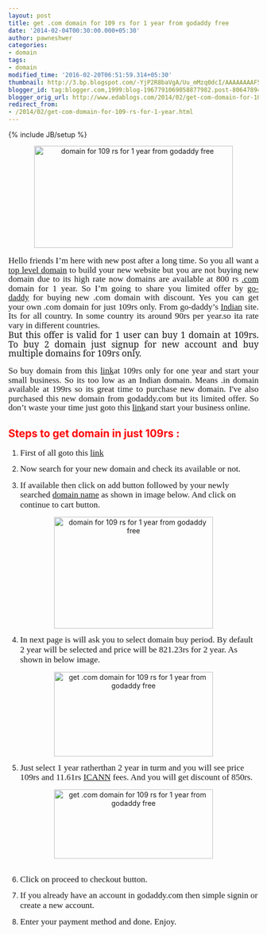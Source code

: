 ```yaml
---
layout: post
title: get .com domain for 109 rs for 1 year from godaddy free
date: '2014-02-04T00:30:00.000+05:30'
author: pawneshwer
categories:
- domain
tags:
- domain
modified_time: '2016-02-20T06:51:59.314+05:30'
thumbnail: http://3.bp.blogspot.com/-YjP2R8baVgA/Uu_mMzq0dcI/AAAAAAAAF5s/q7bhXCLUM3c/s72-c/Godaddy-109.png
blogger_id: tag:blogger.com,1999:blog-1967791069058877982.post-8064789458877024823
blogger_orig_url: http://www.edablogs.com/2014/02/get-com-domain-for-109-rs-for-1-year.html
redirect_from:
- /2014/02/get-com-domain-for-109-rs-for-1-year.html
---
```


{% include JB/setup %}

<div dir="ltr" style="text-align: left;" trbidi="on"><div class="separator" style="clear: both; text-align: center;"><a href="http://3.bp.blogspot.com/-YjP2R8baVgA/Uu_mMzq0dcI/AAAAAAAAF5s/q7bhXCLUM3c/s1600/Godaddy-109.png" imageanchor="1" style="margin-left: 1em; margin-right: 1em;"><img alt="domain for 109 rs for 1 year from godaddy free" border="0" src="http://3.bp.blogspot.com/-YjP2R8baVgA/Uu_mMzq0dcI/AAAAAAAAF5s/q7bhXCLUM3c/s1600/Godaddy-109.png" height="205" title="domain for 109 rs for 1 year from godaddy free" width="400" /></a></div><div class="MsoNormal"><br /></div><div class="MsoNormal" style="text-align: justify;"><span style="font-family: Georgia, serif;"><span style="font-size: 13pt; line-height: 107%;">Hello friends I’m here with new post after a long time. So you all want a <a class="zem_slink" href="http://en.wikipedia.org/wiki/Top-level_domain" rel="wikipedia" target="_blank" title="Top-level domain">top level domain</a> to build your new website but you are not buying new domain due to its high rate&nbsp;</span><span style="font-size: 17px; line-height: 18.546667098999023px;">now</span><span style="font-size: 13pt; line-height: 107%;">&nbsp;domains are available at 800 rs <a class="zem_slink" href="http://en.wikipedia.org/wiki/COM_file" rel="wikipedia" target="_blank" title="COM file">.com</a> domain for 1 year. So I’m going to share you&nbsp;limited offer by&nbsp;</span><span style="font-size: 17px; line-height: 18.546667098999023px;"><a class="zem_slink" href="http://maps.google.com/maps?ll=33.617409,-111.90477&amp;spn=0.01,0.01&amp;q=33.617409,-111.90477%20(Go%20Daddy)&amp;t=h" rel="geolocation" target="_blank" title="Go Daddy">go-daddy</a></span><span style="font-size: 13pt; line-height: 107%;">&nbsp;for buying new .com domain with discount. Yes you can get your&nbsp;own .com domain for just 109rs only. From go-daddy’s&nbsp;</span><span style="font-size: 17px; line-height: 18.546667098999023px;"><a class="zem_slink" href="http://maps.google.com/maps?ll=28.6133333333,77.2083333333&amp;spn=10.0,10.0&amp;q=28.6133333333,77.2083333333%20(India)&amp;t=h" rel="geolocation" target="_blank" title="India">Indian</a></span><span style="font-size: 13pt; line-height: 107%;">&nbsp;site. Its for all country.&nbsp;In some country its around 90rs per year.so ita rate vary in different countries.<o:p></o:p></span></span></div><div class="MsoNormal" style="text-align: justify;"><span style="font-family: &quot;Georgia&quot;,&quot;serif&quot;; font-size: 13.0pt; line-height: 107%;">But this offer is valid for 1 user can buy 1 domain at 109rs. To buy 2 domain just signup for new account and buy multiple domains for 109rs only.<o:p></o:p></span></div><div style="text-align: justify;"><br /></div><div class="MsoNormal" style="text-align: justify;"><span style="font-family: Georgia, serif;"><span style="font-size: 13pt; line-height: 107%;">So buy domain from this </span></span><a href="http://in.godaddy.com/deals2/?gclid=CPWF2tDHsLwCFaYF4godthIATg&amp;isc=gofhin19&amp;currencytype=INR&amp;ef_id=Uu4usgAAAVIWrO%40v%3a20140203181314%3as" style="font-family: Georgia, serif; font-size: 13pt; line-height: 107%;">link</a><span style="font-family: Georgia, serif;"><span style="font-size: 13pt; line-height: 107%;">at 109rs only for one year and start your small business. So its too low as an&nbsp;</span><span style="font-size: 17px; line-height: 18.546667098999023px;">Indian</span><span style="font-size: 13pt; line-height: 107%;">&nbsp;domain. Means .in domain available at 199rs so its great time to&nbsp;purchase new domain.&nbsp;</span><span style="font-size: 17px; line-height: 18.546667098999023px;">I've</span><span style="font-size: 13pt; line-height: 107%;">&nbsp;also purchased this new domain from godaddy.com but&nbsp;its limited offer. So don’t waste your time just goto this </span></span><a href="http://in.godaddy.com/deals2/?gclid=CPWF2tDHsLwCFaYF4godthIATg&amp;isc=gofhin19&amp;currencytype=INR&amp;ef_id=Uu4usgAAAVIWrO%40v%3a20140203181314%3as" style="font-family: Georgia, serif; font-size: 13pt; line-height: 107%;">link</a><span style="font-family: Georgia, serif;"><span style="font-size: 13pt; line-height: 107%;">and start your business online.<o:p></o:p></span></span></div><div class="MsoNormal"><h2 style="text-align: left;"><span style="color: red;">Steps to get domain in just 109rs :</span><span style="font-family: &quot;Georgia&quot;,&quot;serif&quot;; font-size: 13.0pt; line-height: 107%;"><o:p></o:p></span></h2></div><div class="MsoNormal"></div><ol style="text-align: left;"><li><span style="font-family: Georgia, serif; font-size: 13pt; line-height: 107%;">First of all goto this </span><a href="http://in.godaddy.com/deals2/?gclid=CPWF2tDHsLwCFaYF4godthIATg&amp;isc=gofhin19&amp;currencytype=INR&amp;ef_id=Uu4usgAAAVIWrO%40v%3a20140203181314%3as" style="font-family: Georgia, serif; font-size: 13pt; line-height: 107%;">link</a></li></ol><ol start="2" style="text-align: left;"><li><span style="font-family: Georgia, serif; font-size: 13pt; line-height: 107%;">Now search for your new domain and check its available or not.</span></li></ol><ol start="3" style="text-align: left;"><li><span style="font-family: Georgia, serif; font-size: 13pt; line-height: 107%;">If available then click on add button followed by your newly searched <a class="zem_slink" href="http://en.wikipedia.org/wiki/Domain_name" rel="wikipedia" target="_blank" title="Domain name">domain name</a> as shown in image below. And click on continue to cart button.</span></li></ol><div class="separator" style="clear: both; text-align: center;"><a href="http://2.bp.blogspot.com/-ygQNSqIAhns/Uu_llAN5O2I/AAAAAAAAF5U/Q0xpCm6aPRY/s1600/1.jpg" imageanchor="1" style="margin-left: 1em; margin-right: 1em;"><img alt="domain for 109 rs for 1 year from godaddy free" border="0" src="http://2.bp.blogspot.com/-ygQNSqIAhns/Uu_llAN5O2I/AAAAAAAAF5U/Q0xpCm6aPRY/s1600/1.jpg" height="224" title="domain for 109 rs for 1 year from godaddy free" width="320" /></a></div><ol start="4" style="text-align: left;"><li><span style="font-family: Georgia, serif; font-size: 13pt; line-height: 107%;">In next page is will ask you to select domain buy period. By default 2 year will be selected and price will be 821.23rs for 2 year. As shown in below image.</span></li></ol><div class="separator" style="clear: both; text-align: center;"><a href="http://3.bp.blogspot.com/-6ZD8sTVa7J0/Uu_lrl7KKWI/AAAAAAAAF5c/blJk1YJa_PQ/s1600/2.jpg" imageanchor="1" style="margin-left: 1em; margin-right: 1em;"><img alt="get .com domain for 109 rs for 1 year from godaddy free" border="0" src="http://3.bp.blogspot.com/-6ZD8sTVa7J0/Uu_lrl7KKWI/AAAAAAAAF5c/blJk1YJa_PQ/s1600/2.jpg" height="170" title="get .com domain for 109 rs for 1 year from godaddy free" width="320" /></a></div><ol start="5" style="text-align: left;"><li><span style="font-family: Georgia, serif; font-size: 13pt; line-height: 107%;">Just select 1 year ratherthan 2 year in turm and you will see price 109rs and 11.61rs <a class="zem_slink" href="http://www.icann.org/" rel="homepage" target="_blank" title="ICANN">ICANN</a> fees. And you will get discount of 850rs.</span></li></ol><div class="separator" style="clear: both; text-align: center;"><a href="http://2.bp.blogspot.com/-mB0jYg2ef5M/Uu_lzeMoymI/AAAAAAAAF5k/om2OIto6RsY/s1600/3.jpg" imageanchor="1" style="margin-left: 1em; margin-right: 1em;"><img alt="get .com domain for 109 rs for 1 year from godaddy free" border="0" src="http://2.bp.blogspot.com/-mB0jYg2ef5M/Uu_lzeMoymI/AAAAAAAAF5k/om2OIto6RsY/s1600/3.jpg" height="139" title="get .com domain for 109 rs for 1 year from godaddy free" width="320" /></a></div><div class="MsoNormal"><span style="font-family: &quot;Georgia&quot;,&quot;serif&quot;; font-size: 13.0pt; line-height: 107%;"><br /></span></div><div class="MsoNormal"></div><ol start="6" style="text-align: left;"><li><span style="font-family: Georgia, serif; font-size: 13pt; line-height: 107%;">Click on proceed to checkout button.</span></li></ol><ol start="7" style="text-align: left;"><li><span style="font-family: Georgia, serif; font-size: 13pt; line-height: 107%;">If you already have an account in godaddy.com then simple signin or create a new account.</span></li></ol><ol start="8" style="text-align: left;"><li><span style="font-family: Georgia, serif; font-size: 13pt; line-height: 107%;">Enter your payment method and done. Enjoy.</span></li></ol></div>
